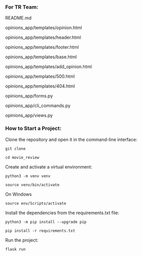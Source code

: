 ### For TR Team:
README.md

opinions_app/templates/opinion.html

opinions_app/templates/header.html

opinions_app/templates/footer.html

opinions_app/templates/base.html

opinions_app/templates/add_opinion.html

opinions_app/templates/500.html

opinions_app/templates/404.html

opinions_app/forms.py

opinions_app/cli_commands.py

opinions_app/views.py


### How to Start a Project:

Clone the repository and open it in the command-line interface:

```
git clone 
```

```
cd movie_review
```

Create and activate a virtual environment:

```
python3 -m venv venv
```

```
source venv/bin/activate
```
On Windows

```
source env/Scripts/activate
```

Install the dependencies from the requirements.txt file:

```
python3 -m pip install --upgrade pip
```

```
pip install -r requirements.txt
```

Run the project:

```
flask run
```
